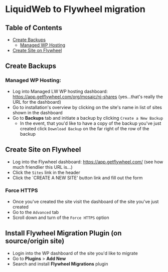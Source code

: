 # LiquidWeb to Flywheel migration

## Table of Contents

- [Create Backups](#create-backups)
    - [Managed WP Hosting](#managed-wp-hosting)
- [Create Site on Flywheel](#create-site-on-flywheel)
## Create Backups

### Managed WP Hosting:

- Log into Managed LW WP hosting dashboard: https://app.getflywheel.com/org/mosaic/nj-shares (yes...that's really the URL for the dashboard)
- Go to installation's overview by clicking on the site's name in list of sites shown in the dashboard
- Go to **Backups** tab and initiate a backup by clicking `Create a New Backup`
    - In the event, that you'd like to have a copy of the backup you've just created click `Download Backup` on the far right of the row of the backup

## Create Site on Flywheel

- Log into the Flywheel dashboard: https://app.getflywheel.com/ (see how much friendlier this URL is...)
- Click the `Sites` link in the header
- Click the `CREATE A NEW SITE' button link and fill out the form

### Force HTTPS

- Once you've created the site visit the dashboard of the site you've just created
- Go to the `Advanced` tab
- Scroll down and turn of the `Force HTTPS` option

## Install Flywheel Migration Plugin (on source/origin site)

- Login into the WP dashboard of the site you'd like to migrate
- Go to **Plugins** > **Add New**
- Search and install **Flywheel Migrations** plugin
